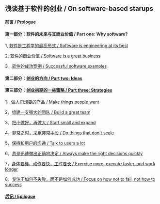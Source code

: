 ## 浅谈基于软件的创业 / On software-based starups

#### [前言 / Prologue](https://github.com/linyingkui/startup/tree/master/intro)

#### 第一部分：软件的未来与其商业价值 / Part one: Why software?

1, [软件是工程学的最高形式 / Software is engineering at its best](https://github.com/linyingkui/startup/tree/master/one/future)

2, [软件的商业价值 / Software is a great business](https://github.com/linyingkui/startup/tree/master/one/business)

3，[软件的成功案例 / Successful software examples](https://github.com/linyingkui/startup/tree/master/one/success)

#### 第二部分：[创业的方向 / Part two: Ideas](https://github.com/linyingkui/startup/tree/master/two)

#### 第三部分：[创业初期的一些策略 / Part three: Strategies](https://github.com/linyingkui/startup/tree/master/three)

1，[做人们想要的产品 / Make things people want](https://github.com/linyingkui/startup/tree/master/three/market-fit)

2，[组建一支强大的团队 / Build a great team](https://github.com/linyingkui/startup/tree/master/three/team)

3，[把小做好，再做大 / Start small and expand](https://github.com/linyingkui/startup/tree/master/three/start-small)

4，[非常之时，采用非常手段 / Do things that don't scale](https://github.com/linyingkui/startup/tree/master/three/not-scale)

5，[保持和用户的沟通 / Talk to users a lot](https://github.com/linyingkui/startup/tree/master/three/users)

6，[总是迅速做出正确地决定 / Always make the right decisions quickly](https://github.com/linyingkui/startup/tree/master/three/decisions)

7，[身体要棒，动作要快，工时要长 / Exercise more, execute faster, and work longer](https://github.com/linyingkui/startup/tree/master/three/quick)

8，[专注于如何不失败，而不是如何成功 / Focus on how not to fail, not how to success](https://github.com/linyingkui/startup/tree/master/three/not-fail)

#### [后记 / Epilogue](https://github.com/linyingkui/startup/tree/master/finale)
